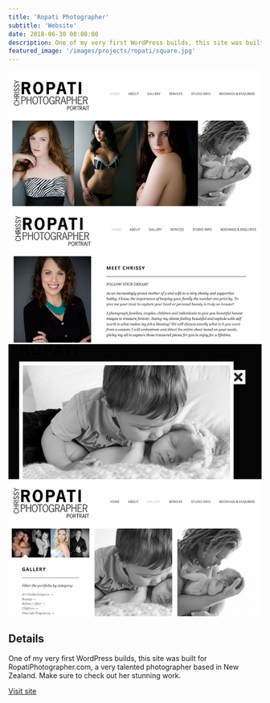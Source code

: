 ```yaml
---
title: 'Ropati Photographer'
subtitle: 'Website'
date: 2018-06-30 00:00:00
description: One of my very first WordPress builds, this site was built for RopatiPhotographer.com, a very talented photographer.
featured_image: '/images/projects/ropati/square.jpg'
---
```


<div class="gallery" data-columns="1">
	<img src="/images/projects/ropati/home.jpg">
	<img src="/images/projects/ropati/about.jpg">
	<img src="/images/projects/ropati/galleryview.jpg">
	<img src="/images/projects/ropati/gallery.jpg">
</div>

## Details

One of my very first WordPress builds, this site was built for RopatiPhotographer.com, a very talented photographer based in New Zealand. Make sure to check out her stunning work. 

<a href="http://ropatiphotographer.com/" class="button button--large" target="_blank">Visit site</a>





